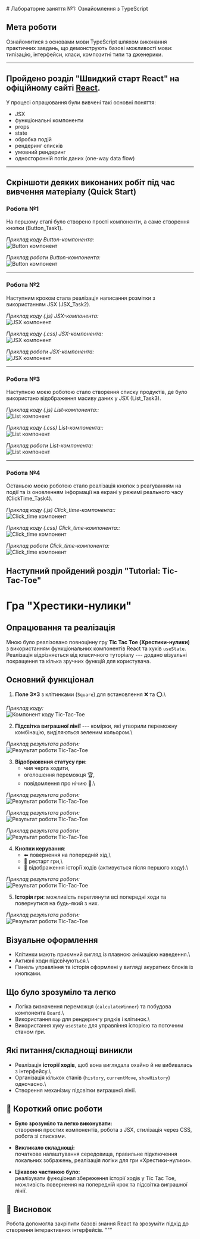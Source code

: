 ﻿﻿# Лабораторне заняття №1: Ознайомлення з TypeScript

## Мета роботи
Ознайомитися з основами мови TypeScript шляхом виконання практичних завдань, що демонструють базові можливості мови: типізацію, інтерфейси, класи, композитні типи та дженерики.

---
## Пройдено розділ **"Швидкий старт React"** на офіційному сайті [React](https://react.dev/learn).  
У процесі опрацювання були вивчені такі основні поняття:
- JSX  
- функціональні компоненти  
- props  
- state  
- обробка подій  
- рендеринг списків  
- умовний рендеринг  
- односторонній потік даних (one-way data flow)  

---

## Скріншоти деяких виконаних робіт під час вивчення матеріалу (Quick Start)

### Робота №1
На першому етапі було створено прості компоненти, а саме створення кнопки (Button_Task1).  

*Приклад коду Button-компонента:*  
![Button компонент](./screenshot/QuickStart/button1.png)

*Приклад роботи Button-компонента:*  
![Button компонент](./screenshot/QuickStart/button2.png)

---

### Робота №2  
Наступним кроком стала реалізація написання розмітки з використанням JSX (JSX_Task2).  

*Приклад коду (.js) JSX-компонента:*  
![JSX компонент](./screenshot/QuickStart/JSX1.png)

*Приклад коду (.css) JSX-компонента:*  
![JSX компонент](./screenshot/QuickStart/JSX2.png)

*Приклад роботи JSX-компонента:*  
![JSX компонент](./screenshot/QuickStart/JSX3.png)

---

### Робота №3  
Наступною моєю роботою стало створення списку продуктів, де було використано відображення масиву даних у JSX (List_Task3).

*Приклад коду (.js) List-компонента::*  
![List компонент](./screenshot/QuickStart/list1.png)

*Приклад коду (.css) List-компонента::*  
![List компонент](./screenshot/QuickStart/list2.png)

*Приклад роботи List-компонента:*  
![List компонент](./screenshot/QuickStart/list3.png)

---

### Робота №4  
Останьою моєю роботою стало реалізація кнопок з реагуванням на події та із оновленням інформації на екрані у режимі реального часу (ClickTime_Task4).

*Приклад коду (.js) Click_time-компонента::*  
![Click_time компонент](./screenshot/QuickStart/click_time1.png)

*Приклад коду (.css) Click_time-компонента::*  
![Click_time компонент](./screenshot/QuickStart/click_time2.png)

*Приклад роботи Click_time-компонента:*  
![Click_time компонент](./screenshot/QuickStart/click_time3.png)

## Наступний пройдений розділ **"Tutorial: Tic-Tac-Toe"**

# Гра "Хрестики-нулики"

## Опрацювання та реалізація

Мною було реалізовано повноцінну гру **Tic Tac Toe (Хрестики-нулики)** з
використанням функціональних компонентів React та хуків `useState`.\
Реалізація відрізняється від класичного туторіалу --- додано візуальні
покращення та кілька зручних функцій для користувача.

## Основний функціонал

1.  **Поле 3×3** з клітинками (`Square`) для встановлення ❌ та ⭕.\

*Приклад коду:*  
![Компонент коду Tic-Tac-Toe](./screenshot/Tic-Tac-Toe/Screenshot_1.png)

2.  **Підсвітка виграшної лінії** --- комірки, які утворили переможну
    комбінацію, виділяються зеленим кольором.\

*Приклад результата роботи:*  
![Результат роботи Tic-Tac-Toe](./screenshot/Tic-Tac-Toe/Screenshot_2.png)

3.  **Відображення статусу гри**:
    -   чия черга ходити,
    -   оголошення переможця 🏆,
    -   повідомлення про нічию 🤝.\

*Приклад результата роботи:*  
![Результат роботи Tic-Tac-Toe](./screenshot/Tic-Tac-Toe/Screenshot_3.png)

*Приклад результата роботи:*  
![Результат роботи Tic-Tac-Toe](./screenshot/Tic-Tac-Toe/Screenshot_4.png)

*Приклад результата роботи:*  
![Результат роботи Tic-Tac-Toe](./screenshot/Tic-Tac-Toe/Screenshot_5.png)

4.  **Кнопки керування**:
    -   ⬅ повернення на попередній хід,\
    -   🔄 рестарт гри,\
    -   📜 відображення історії ходів (активується після першого ходу).\

*Приклад результата роботи:*  
![Результат роботи Tic-Tac-Toe](./screenshot/Tic-Tac-Toe/Screenshot_6.png)

5.  **Історія гри**: можливість переглянути всі попередні ходи та
    повернутися на будь-який з них.

*Приклад результата роботи:*  
![Результат роботи Tic-Tac-Toe](./screenshot/Tic-Tac-Toe/Screenshot_7.png)

## Візуальне оформлення

-   Клітинки мають приємний вигляд із плавною анімацією наведення.\
-   Активні ходи підсвічуються.\
-   Панель управління та історія оформлені у вигляді акуратних блоків із
    кнопками.

## Що було зрозуміло та легко

-   Логіка визначення переможця (`calculateWinner`) та побудова
    компонента `Board`.\
-   Використання `map` для рендерингу рядків і клітинок.\
-   Використання хуку `useState` для управління історією та поточним
    станом гри.

## Які питання/складнощі виникли

-   Реалізація **історії ходів**, щоб вона виглядала охайно й не
    вибивалась з інтерфейсу.\
-   Організація кількох станів (`history`, `currentMove`, `showHistory`)
    одночасно.\
-   Створення механізму підсвітки виграшної лінії.

## 📝 Короткий опис роботи
- **Було зрозуміло та легко виконувати:**  
  створення простих компонентів, робота з JSX, стилізація через CSS, робота зі списками.
  
- **Викликало складнощі:**  
  початкове налаштування середовища, правильне підключення локальних зображень, реалізація логіки для гри «Хрестики-нулики».

- **Цікавою частиною було:**  
  реалізувати функціонал збереження історії ходів у Tic Tac Toe, можливість повернення на попередній крок та підсвітка виграшної лінії.

## 📌 Висновок
Робота допомогла закріпити базові знання React та зрозуміти підхід до створення інтерактивних інтерфейсів.
"""
